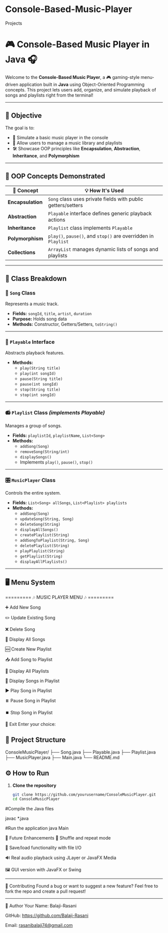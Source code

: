 # Console-Based-Music-Player
Projects

# 🎮 Console-Based Music Player in Java 🎧

Welcome to the **Console-Based Music Player**, a 🎮 gaming-style menu-driven application built in **Java** using Object-Oriented Programming concepts. This project lets users add, organize, and simulate playback of songs and playlists right from the terminal!

---

## 🎯 Objective

The goal is to:

- 🎼 Simulate a basic music player in the console
- 📁 Allow users to manage a music library and playlists
- 🛠️ Showcase OOP principles like **Encapsulation**, **Abstraction**, **Inheritance**, and **Polymorphism**

---

## 🧠 OOP Concepts Demonstrated

| 🔑 Concept       | 💡 How It's Used                                                      |
|------------------|------------------------------------------------------------------------|
| **Encapsulation** | `Song` class uses private fields with public getters/setters           |
| **Abstraction**   | `Playable` interface defines generic playback actions                  |
| **Inheritance**   | `Playlist` class implements `Playable`                                 |
| **Polymorphism**  | `play()`, `pause()`, and `stop()` are overridden in `Playlist`         |
| **Collections**   | `ArrayList` manages dynamic lists of songs and playlists               |

---

## 🧱 Class Breakdown

### 🎵 `Song` Class

Represents a music track.

- **Fields:** `songId`, `title`, `artist`, `duration`
- **Purpose:** Holds song data
- **Methods:** Constructor, Getters/Setters, `toString()`

---

### 🧩 `Playable` Interface

Abstracts playback features.

- **Methods:**
  - `play(String title)`
  - `play(int songId)`
  - `pause(String title)`
  - `pause(int songId)`
  - `stop(String title)`
  - `stop(int songId)`

---

### 📻 `Playlist` Class *(implements Playable)*

Manages a group of songs.

- **Fields:** `playlistId`, `playlistName`, `List<Song>`
- **Methods:**
  - `addSong(Song)`
  - `removeSong(String/int)`
  - `displaySongs()`
  - Implements `play()`, `pause()`, `stop()`

---

### 🎛️ `MusicPlayer` Class

Controls the entire system.

- **Fields:** `List<Song> allSongs`, `List<Playlist> playlists`
- **Methods:**
  - `addSong(Song)`
  - `updateSong(String, Song)`
  - `deleteSong(String)`
  - `displayAllSongs()`
  - `createPlaylist(String)`
  - `addSongToPlaylist(String, Song)`
  - `deletePlaylist(String)`
  - `playPlaylist(String)`
  - `getPlaylist(String)`
  - `displayAllPlaylists()`

---

## 🖥️ Menu System

========= 🎶 MUSIC PLAYER MENU 🎶 =========

➕ Add New Song

✏️ Update Existing Song

❌ Delete Song

📃 Display All Songs

🆕 Create New Playlist

📥 Add Song to Playlist

📂 Display All Playlists

🎵 Display Songs in Playlist

▶️ Play Song in Playlist

⏸️ Pause Song in Playlist

⏹️ Stop Song in Playlist

🚪 Exit
Enter your choice:


## 📁 Project Structure

ConsoleMusicPlayer/
├── Song.java
├── Playable.java
├── Playlist.java
├── MusicPlayer.java
├── Main.java
└── README.md



## ⚙️ How to Run

1. **Clone the repository**
   ```bash
   git clone https://github.com/yourusername/ConsoleMusicPlayer.git
   cd ConsoleMusicPlayer


#Compile the Java files

javac *.java

#Run the application
java Main

🚀 Future Enhancements
🔁 Shuffle and repeat mode

💾 Save/load functionality with file I/O

🔊 Real audio playback using JLayer or JavaFX Media

🖼️ GUI version with JavaFX or Swing


---

🤝 Contributing
Found a bug or want to suggest a new feature? Feel free to fork the repo and create a pull request!

---

👤 Author
Your Name: Balaji-Rasani

GitHub: https://github.com/Balaji-Rasani

Email: rasanibalaji74@gmail.com










